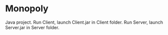 # Monopoly
Java project.
Run Client, launch Client.jar in Client folder. Run Server, launch Server.jar in Server folder.
